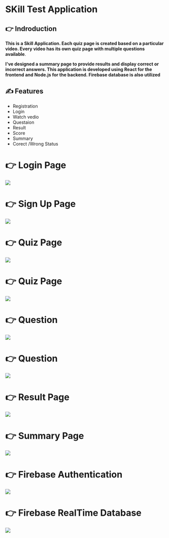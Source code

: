  #  SKill Test Application 
 

## 👉 Indroduction 

**This is a Skill Application. Each quiz page is created based on a particular video. Every video has its own quiz page with multiple questions available**.

**I've designed a summary page to provide results and display correct or incorrect answers. This application is developed using React for the frontend and Node.js for the backend. Firebase database is also utilized**

## ✍️ Features

- Registration
- Login
- Watch vedio 
- Questaion 
- Result
- Score
- Summary
- Corect /Wrong Status
  



 # 👉 Login Page 
 
 

<img    src="https://github.com/Rasel-Mahmud-61/Skill-Test/blob/main/images/Skill_app_login.png">


 
# 👉 Sign Up Page 



<img    src="https://github.com/Rasel-Mahmud-61/Skill-Test/blob/main/images/Skill_app_signup.png">



   

# 👉 Quiz Page  


<img    src="https://github.com/Rasel-Mahmud-61/Skill-Test/blob/main/images/Skill_app_quizz_page_1.png">


# 👉 Quiz Page  


<img    src="https://github.com/Rasel-Mahmud-61/FullStack-App/blob/master/public/fullstack%20database.png">



# 👉 Question  


<img    src="https://github.com/Rasel-Mahmud-61/Skill-Test/blob/main/images/Skill_App_quiz_page_2.png">


# 👉 Question  


<img    src="https://github.com/Rasel-Mahmud-61/Skill-Test/blob/main/images/Quiz_page_3.png">


# 👉 Result  Page  


<img    src="https://github.com/Rasel-Mahmud-61/Skill-Test/blob/main/images/Skill_app_summary.png">

# 👉 Summary  Page  



<img    src="https://github.com/Rasel-Mahmud-61/Skill-Test/blob/main/images/Skill_app_summary_2.png">


# 👉 Firebase Authentication 




<img    src="https://github.com/Rasel-Mahmud-61/Skill-Test/blob/main/images/skill_app_firebase1.png">


# 👉 Firebase RealTime Database 



<img    src="https://github.com/Rasel-Mahmud-61/Skill-Test/blob/main/images/Firebase_2.png">



